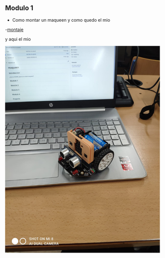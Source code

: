 ## Modulo 1

- Como montar un maqueen y como quedo el mio

-[montaje](https://www.youtube.com/watch?v=_sAHwsOEKsg)

y aqui el mio 

![image text](montado_maqueen.jpeg)

